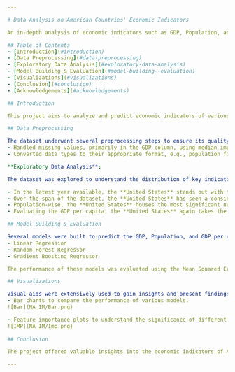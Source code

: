 ```yaml
---

# Data Analysis on American Countries' Economic Indicators

An in-depth analysis of economic indicators such as GDP, Population, and GDP per capita across various American countries.

## Table of Contents
- [Introduction](#introduction)
- [Data Preprocessing](#data-preprocessing)
- [Exploratory Data Analysis](#exploratory-data-analysis)
- [Model Building & Evaluation](#model-building--evaluation)
- [Visualizations](#visualizations)
- [Conclusion](#conclusion)
- [Acknowledgements](#acknowledgements)

## Introduction

This project aims to analyze and predict economic indicators of various countries in America. The primary focus is on GDP, Population, and GDP per capita, leveraging several machine learning models and techniques.

## Data Preprocessing

The dataset underwent several preprocessing steps to ensure its quality and reliability:
- Handled missing values, primarily in the GDP column, using median imputation.
- Converted data types to their appropriate format, e.g., population figures to integers.

**Exploratory Data Analysis**:

The dataset was explored to understand the distribution of key indicators and the relationship between different variables. Here are some key insights:

- In the latest year available, the **United States** stands out with the highest GDP, while **Dominica** trails with the lowest.
- Over the span of the dataset, the **United States** has seen a considerable surge in GDP. In contrast, **Brazil** has faced a decline, marking the most significant drop among all countries.
- Population-wise, the **United States** houses the most significant number of people, whereas **St. Kitts and Nevis** has the smallest population.
- Evaluating the GDP per capita, the **United States** again takes the lead, showcasing robust economic health. In stark contrast, **Haiti** struggles with the lowest GDP per capita.

## Model Building & Evaluation

Several models were built to predict the GDP, Population, and GDP per capita of countries. The models used include:
- Linear Regression
- Random Forest Regressor
- Gradient Boosting Regressor

The performance of these models was evaluated using the Mean Squared Error (MSE) metric. [Optimized Random Forest](main.py) emerged as the most promising model for GDP prediction.

## Visualizations

Visual aids were extensively used to gain insights and present findings:
- Bar charts to compare the performance of various models.
![Bar](NA_IM/Bar.png)

- Feature importance plots to understand the significance of different predictors in the Random Forest model.
![IMP](NA_IM/Imp.png)
  
## Conclusion

The project offered valuable insights into the economic indicators of American countries. Machine learning models, especially tree-based algorithms, proved effective in predicting GDP and other indicators, although there's potential for further optimization and exploration.

---
```

